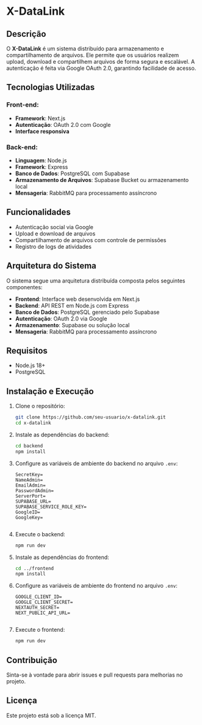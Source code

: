 # X-DataLink

## Descrição
O **X-DataLink** é um sistema distribuído para armazenamento e compartilhamento de arquivos. Ele permite que os usuários realizem upload, download e compartilhem arquivos de forma segura e escalável. A autenticação é feita via Google OAuth 2.0, garantindo facilidade de acesso.

## Tecnologias Utilizadas

### Front-end:
- **Framework**: Next.js
- **Autenticação**: OAuth 2.0 com Google
- **Interface responsiva**

### Back-end:
- **Linguagem**: Node.js
- **Framework**: Express
- **Banco de Dados**: PostgreSQL com Supabase
- **Armazenamento de Arquivos**: Supabase Bucket ou armazenamento local
- **Mensageria**: RabbitMQ para processamento assíncrono

## Funcionalidades
- Autenticação social via Google
- Upload e download de arquivos
- Compartilhamento de arquivos com controle de permissões
- Registro de logs de atividades

## Arquitetura do Sistema
O sistema segue uma arquitetura distribuída composta pelos seguintes componentes:
- **Frontend**: Interface web desenvolvida em Next.js
- **Backend**: API REST em Node.js com Express
- **Banco de Dados**: PostgreSQL gerenciado pelo Supabase
- **Autenticação**: OAuth 2.0 via Google
- **Armazenamento**: Supabase ou solução local
- **Mensageria**: RabbitMQ para processamento assíncrono

## Requisitos
- Node.js 18+
- PostgreSQL
  
## Instalação e Execução

1. Clone o repositório:
   ```sh
   git clone https://github.com/seu-usuario/x-datalink.git
   cd x-datalink
   ```

2. Instale as dependências do backend:
   ```sh
   cd backend
   npm install
   ```

3. Configure as variáveis de ambiente do backend no arquivo `.env`:
   ```env
   SecretKey=
   NameAdmin=
   EmailAdmin=
   PasswordAdmin=
   ServerPort=
   SUPABASE_URL=
   SUPABASE_SERVICE_ROLE_KEY=
   GoogleID=
   GoogleKey=
  
   ```

4. Execute o backend:
   ```sh
   npm run dev
   ```

5. Instale as dependências do frontend:
   ```sh
   cd ../frontend
   npm install
   ```
7. Configure as variáveis de ambiente do frontend no arquivo `.env`:
   ```env
   GOOGLE_CLIENT_ID=
   GOOGLE_CLIENT_SECRET=
   NEXTAUTH_SECRET=
   NEXT_PUBLIC_API_URL=
  
   ```
6. Execute o frontend:
   ```sh
   npm run dev
   ```

## Contribuição
Sinta-se à vontade para abrir issues e pull requests para melhorias no projeto.

## Licença
Este projeto está sob a licença MIT.

